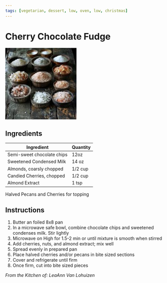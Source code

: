 ```yaml
---
tags: [vegetarian, dessert, low, oven, low, christmas]
---
```


# Cherry Chocolate Fudge

![Recipe Image](../../public/assets/salt.jpg)

## Ingredients

| Ingredient | Quantity |
|------------|----------|
| Semi-sweet chocolate chips | 12oz  |
| Sweetened Condensed Milk | 14 oz |
|Almonds, coarsly chopped | 1/2 cup|
|Candied Cherries, chopped | 1/2 cup |
|Almond Extract | 1 tsp |
Halved Pecans and Cherries for topping

## Instructions

1. Butter an foiled 8x8 pan
2. In a microwave safe bowl, combine chocolate chips and sweetened condenses milk. Stir lightly
3. Microwave on High for 1.5-2 min or until mixture is smooth when stirred
4. Add cherries, nuts, and almond extract; mix well
5. Spread evenly in prepared pan
6. Place halved cherries and/or pecans in bite sized sections
7. Cover and refrigerate until firm
8. Once firm, cut into bite sized pieces

*From the Kitchen of: LeaAnn Van Lohuizen*



